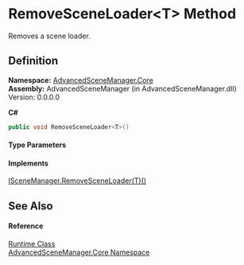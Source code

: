 # RemoveSceneLoader&lt;T&gt; Method


Removes a scene loader.



## Definition
**Namespace:** <a href="N_AdvancedSceneManager_Core">AdvancedSceneManager.Core</a>  
**Assembly:** AdvancedSceneManager (in AdvancedSceneManager.dll) Version: 0.0.0.0

**C#**
``` C#
public void RemoveSceneLoader<T>()

```



#### Type Parameters
<dl><dt /><dd /></dl>

#### Implements
<a href="M_AdvancedSceneManager_DependencyInjection_ISceneManager_RemoveSceneLoader__1">ISceneManager.RemoveSceneLoader(T)()</a>  


## See Also


#### Reference
<a href="T_AdvancedSceneManager_Core_Runtime">Runtime Class</a>  
<a href="N_AdvancedSceneManager_Core">AdvancedSceneManager.Core Namespace</a>  
